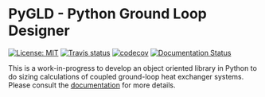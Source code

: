# PyGLD - Python Ground Loop Designer

[![License: MIT](https://img.shields.io/badge/License-MIT-yellow.svg)](https://opensource.org/licenses/MIT)
[![Travis status](https://travis-ci.org/jnsebgosselin/pygld.svg?branch=master)](https://travis-ci.org/jnsebgosselin/pygld)
[![codecov](https://codecov.io/gh/jnsebgosselin/pygld/branch/master/graph/badge.svg)](https://codecov.io/gh/jnsebgosselin/pygld)
[![Documentation Status](https://readthedocs.org/projects/pygld/badge/?version=latest)](http://pygld.readthedocs.io)

This is a work-in-progress to develop an object oriented library in Python to do sizing calculations of coupled ground-loop heat exchanger systems. Please consult the [documentation](http://pygld.readthedocs.io) for more details.

